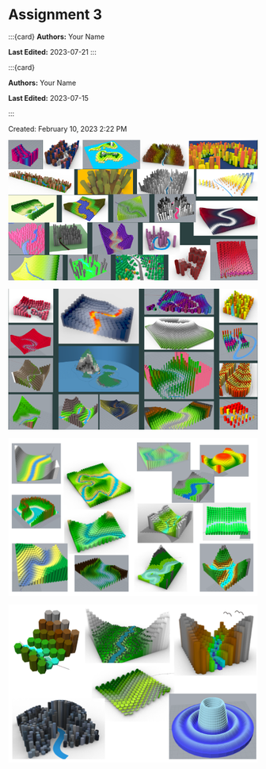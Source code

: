 # Assignment 3

:::{card}
**Authors:** Your Name

**Last Edited:** 2023-07-21
:::


:::{card}

**Authors:** Your Name

**Last Edited:** 2023-07-15

:::


Created: February 10, 2023 2:22 PM

![Assignment 3 - 1.png](Assignment_3_-_1.png)

![Assignment 3 - 2.png](Assignment_3_-_2.png)

![Assignment 3 - 3.png](Assignment_3_-_3.png)

![Assignment 3 - 4.png](Assignment_3_-_4.png)